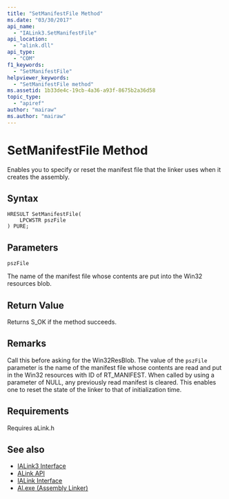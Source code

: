 ```yaml
---
title: "SetManifestFile Method"
ms.date: "03/30/2017"
api_name: 
  - "IALink3.SetManifestFile"
api_location: 
  - "alink.dll"
api_type: 
  - "COM"
f1_keywords: 
  - "SetManifestFile"
helpviewer_keywords: 
  - "SetManifestFile method"
ms.assetid: 1b33de4c-19cb-4a36-a93f-8675b2a36d58
topic_type: 
  - "apiref"
author: "mairaw"
ms.author: "mairaw"
---
```

# SetManifestFile Method
Enables you to specify or reset the manifest file that the linker uses when it creates the assembly.  
  
## Syntax  
  
```  
HRESULT SetManifestFile(  
    LPCWSTR pszFile  
) PURE;  
```  
  
## Parameters  
 `pszFile`  
  
 The name of the manifest file whose contents are put into the Win32 resources blob.  
  
## Return Value  
 Returns S_OK if the method succeeds.  
  
## Remarks  
 Call this before asking for the Win32ResBlob. The value of the `pszFile` parameter is the name of the manifest file whose contents are read and put in the Win32 resources with ID of RT_MANIFEST. When called by using a parameter of NULL, any previously read manifest is cleared. This enables one to reset the state of the linker to that of initialization time.  
  
## Requirements  
 Requires aLink.h  
  
## See also

- [IALink3 Interface](../../../../docs/framework/unmanaged-api/alink/ialink3-interface.md)
- [ALink API](../../../../docs/framework/unmanaged-api/alink/index.md)
- [IALink Interface](../../../../docs/framework/unmanaged-api/alink/ialink-interface.md)
- [Al.exe (Assembly Linker)](../../../../docs/framework/tools/al-exe-assembly-linker.md)
